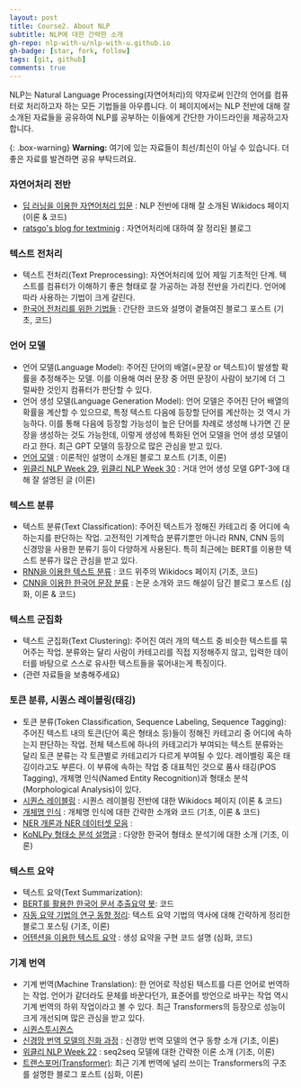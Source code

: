 ```yaml
---
layout: post
title: Course2. About NLP
subtitle: NLP에 대한 간략한 소개
gh-repo: nlp-with-u/nlp-with-u.github.io
gh-badge: [star, fork, follow]
tags: [git, github]
comments: true
---
```


NLP는 Natural Language Processing(자연어처리)의 약자로써 인간의 언어를 컴퓨터로 처리하고자 하는 모든 기법들을 아우릅니다. 이 페이지에서는 NLP 전반에 대해 잘 소개된 자료들을 공유하여 NLP를 공부하는 이들에게 간단한 가이드라인을 제공하고자 합니다.

{: .box-warning}
**Warning:** 여기에 있는 자료들이 최선/최신이 아닐 수 있습니다. 더 좋은 자료를 발견하면 공유 부탁드려요.

### 자연어처리 전반
* [딥 러닝을 이용한 자연어처리 입문](https://wikidocs.net/book/2155) : NLP 전반에 대해 잘 소개된 Wikidocs 페이지 (이론 & 코드)
* [ratsgo's blog for textminig](https://ratsgo.github.io/blog/categories/#natural-language-processing) : 자연어처리에 대하여 잘 정리된 블로그

### 텍스트 전처리
* 텍스트 전처리(Text Preprocessing): 자연어처리에 있어 제일 기초적인 단계. 텍스트를 컴퓨터가 이해하기 좋은 형태로 잘 가공하는 과정 전반을 가리킨다. 언어에 따라 사용하는 기법이 크게 갈린다.
* [한국어 전처리를 위한 기법들](https://ebbnflow.tistory.com/246) : 간단한 코드와 설명이 곁들여진 블로그 포스트 (기초, 코드)

### 언어 모델
* 언어 모델(Language Model): 주어진 단어의 배열(=문장 or 텍스트)이 발생할 확률을 추정해주는 모델. 이를 이용해 여러 문장 중 어떤 문장이 사람이 보기에 더 그럴싸한 것인지 컴퓨터가 판단할 수 있다.
* 언어 생성 모델(Language Generation Model): 언어 모델은 주어진 단어 배열의 확률을 계산할 수 있으므로, 특정 텍스트 다음에 등장할 단어를 계산하는 것 역시 가능하다. 이를 통해 다음에 등장할 가능성이 높은 단어를 차례로 생성해 나가면 긴 문장을 생성하는 것도 가능한데, 이렇게 생성에 특화된 언어 모델을 언어 생성 모델이라고 한다. 최근 GPT 모델의 등장으로 많은 관심을 받고 있다.
* [언어 모델](https://ratsgo.github.io/from%20frequency%20to%20semantics/2017/09/16/LM/) : 이론적인 설명이 소개된 블로그 포스트 (기초, 이론)
* [위클리 NLP Week 29](https://jiho-ml.com/weekly-nlp-29/), [위클리 NLP Week 30](https://jiho-ml.com/weekly-nlp-30/) : 거대 언어 생성 모델 GPT-3에 대해 잘 설명된 글 (이론)

### 텍스트 분류
* 텍스트 분류(Text Classification): 주어진 텍스트가 정해진 카테고리 중 어디에 속하는지를 판단하는 작업. 고전적인 기계학습 분류기뿐만 아니라 RNN, CNN 등의 신경망을 사용한 분류기 등이 다양하게 사용된다. 특히 최근에는 BERT를 이용한 텍스트 분류가 많은 관심을 받고 있다.
* [RNN을 이용한 텍스트 분류](https://wikidocs.net/22891) : 코드 위주의 Wikidocs 페이지 (기초, 코드)
* [CNN을 이용한 한국어 문장 분류](http://docs.likejazz.com/cnn-text-classification-tf/) : 논문 소개와 코드 해설이 담긴 블로그 포스트 (심화, 이론 & 코드)

### 텍스트 군집화
* 텍스트 군집화(Text Clustering): 주어진 여러 개의 텍스트 중 비슷한 텍스트를 묶어주는 작업. 분류와는 달리 사람이 카테고리를 직접 지정해주지 않고, 입력한 데이터를 바탕으로 스스로 유사한 텍스트들을 묶어내는게 특징이다.
* (관련 자료들을 보충해주세요)

### 토큰 분류, 시퀀스 레이블링(태깅)
* 토큰 분류(Token Classification, Sequence Labeling, Sequence Tagging): 주어진 텍스트 내의 토큰(단어 혹은 형태소 등)들이 정해진 카테고리 중 어디에 속하는지 판단하는 작업. 전체 텍스트에 하나의 카테고리가 부여되는 텍스트 분류와는 달리 토큰 분류는 각 토큰별로 카테고리가 다르게 부여될 수 있다. 레이벨링 혹은 태깅이라고도 부른다. 이 부류에 속하는 작업 중 대표적인 것으로 품사 태깅(POS Tagging), 개체명 인식(Named Entity Recognition)과 형태소 분석(Morphological Analysis)이 있다.
* [시퀀스 레이블링](https://wikidocs.net/66108) : 시퀀스 레이블링 전반에 대한 Wikidocs 페이지 (이론 & 코드)
* [개체명 인식](https://wikidocs.net/30682) : 개체명 인식에 대한 간략한 소개와 코드 (기초, 이론 & 코드)
* [NER 개론과 NER 데이터셋 모음](https://stellarway.tistory.com/29) :
* [KoNLPy 형태소 분석 설명글](https://konlpy-ko.readthedocs.io/ko/v0.4.3/morph/) : 다양한 한국어 형태소 분석기에 대한 소개 (기초, 이론)

### 텍스트 요약
* 텍스트 요약(Text Summarization): 
* [BERT를 활용한 한국어 문서 추출요약 봇](https://velog.io/@raqoon886/KorBertSum-SummaryBot): 코드
* [자동 요약 기법의 연구 동향 정리](https://bab2min.tistory.com/625): 텍스트 요약 기법의 역사에 대해 간략하게 정리한 블로그 포스팅 (기초, 이론)
* [어텐션을 이용한 텍스트 요약](https://wikidocs.net/72820) : 생성 요약을 구현 코드 설명 (심화, 코드)

### 기계 번역
* 기계 번역(Machine Translation): 한 언어로 작성된 텍스트를 다른 언어로 번역하는 작업. 언어가 같더라도 문체를 바꾼다던가, 표준어를 방언으로 바꾸는 작업 역시 기계 번역의 하위 작업이라고 볼 수 있다. 최근 Transformers의 등장으로 성능이 크게 개선되며 많은 관심을 받고 있다.
* [시퀀스투시퀀스](https://wikidocs.net/65154)
* [신경망 번역 모델의 진화 과정](https://tech.kakaoenterprise.com/45) : 신경망 번역 모델의 연구 동향 소개 (기초, 이론)
* [위클리 NLP Week 22](https://jiho-ml.com/weekly-nlp-22/) : seq2seq 모델에 대한 간략한 이론 소개 (기초, 이론)
* [트랜스포머(Transformer)](https://ratsgo.github.io/nlpbook/docs/language_model/transformers/): 최근 기계 번역에 널리 쓰이는 Transformers의 구조를 설명한 블로그 포스트 (심화, 이론)
